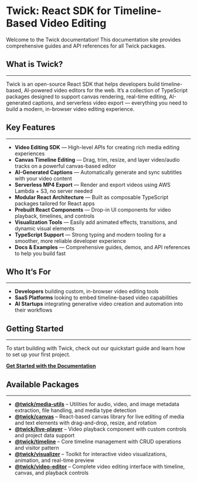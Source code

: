 # Twick: React SDK for Timeline-Based Video Editing

Welcome to the Twick documentation! This documentation site provides comprehensive guides and API references for all Twick packages.

## What is Twick?
------------------------------------------------------------------------------------
Twick is an open-source React SDK that helps developers build timeline-based, AI-powered video editors for the web. It’s a collection of TypeScript packages designed to support canvas rendering, real-time editing, AI-generated captions, and serverless video export — everything you need to build a modern, in-browser video editing experience.



## Key Features
------------------------------------------------------------------------------------
- **Video Editing SDK** — High-level APIs for creating rich media editing experiences
- **Canvas Timeline Editing** — Drag, trim, resize, and layer video/audio tracks on a powerful canvas-based editor
- **AI-Generated Captions** — Automatically generate and sync subtitles with your video content
- **Serverless MP4 Export** — Render and export videos using AWS Lambda + S3, no server needed
- **Modular React Architecture** — Built as composable TypeScript packages tailored for React apps
- **Prebuilt React Components** — Drop-in UI components for video playback, timelines, and controls
- **Visualization Tools** — Easily add animated effects, transitions, and dynamic visual elements
- **TypeScript Support** — Strong typing and modern tooling for a smoother, more reliable developer experience
- **Docs & Examples** — Comprehensive guides, demos, and API references to help you build fast



## Who It’s For
------------------------------------------------------------------------------------
- **Developers** building custom, in-browser video editing tools
- **SaaS Platforms** looking to embed timeline-based video capabilities
- **AI Startups** integrating generative video creation and automation into their workflows



## Getting Started
------------------------------------------------------------------------------------
To start building with Twick, check out our quickstart guide and learn how to set up your first project.

**[Get Started with the Documentation](/docs/intro)**



## Available Packages
------------------------------------------------------------------------------------
- **[@twick/media-utils](/docs/packages/media-utils/)** – Utilities for audio, video, and image metadata extraction, file handling, and media type detection
- **[@twick/canvas](/docs/packages/canvas/)** – React-based canvas library for live editing of media and text elements with drag-and-drop, resize, and rotation
- **[@twick/live-player](/docs/packages/live-player/)** – Video playback component with custom controls and project data support
- **[@twick/timeline](/docs/packages/timeline/)** – Core timeline management with CRUD operations and visitor pattern
- **[@twick/visualizer](/docs/packages/visualizer/)** – Toolkit for interactive video visualizations, animation, and real-time preview
- **[@twick/video-editor](/docs/packages/video-editor/)** – Complete video editing interface with timeline, canvas, and playback controls

